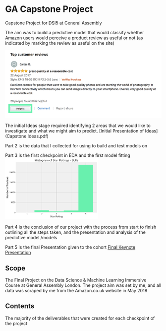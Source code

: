 # GA Capstone Project
Capstone Project for DSI5 at General Assembly

The aim was to build a predictive model that would classify whether Amazon users would perceive a product review as useful or not (as indicated by marking the review as useful on the site)

![Image of Customer Review](/images/Review_Image_03.png)

The initial Ideas stage required identifying 2 areas that we would like to investigate and what we might aim to predict.
[Initial Presentation of Ideas](Capstone Ideas.pdf)

Part 2 is the data that I collected for using to build and test models on

Part 3 is the first checkpoint in EDA and the first model fitting
<br/>
<img src="/Part%203/images/slr_star_hist.png" alt="Example of EDA" width="300px"/>
<br/>

Part 4 is the conclusion of our project with the process from start to finish outlining all the steps taken, and the presentation and analysis of the predictive model /models

Part 5 Is the final Presentation given to the cohort
[Final Keynote Presentation](Capstone%20Final.pdf)

## Scope
The Final Project on the Data Science & Machine Learning Immersive Course at General Assembly London. The project aim was set by me, and all data was scraped by me from the Amazon.co.uk website in May 2018

## Contents
The majority of the deliverables that were created for each checkpoint of the project

